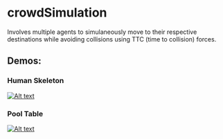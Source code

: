 # crowdSimulation

Involves multiple agents to simulaneously move to their respective destinations while avoiding collisions using TTC (time to collision) forces. 

## Demos:

### Human Skeleton 
[![Alt text](https://img.youtube.com/vi/jUvlb55OOT8/0.jpg)](https://www.youtube.com/watch?v=jUvlb55OOT8)


### Pool Table
[![Alt text](https://img.youtube.com/vi/7BKFjeZrVLk/0.jpg)](https://www.youtube.com/watch?v=7BKFjeZrVLk)
